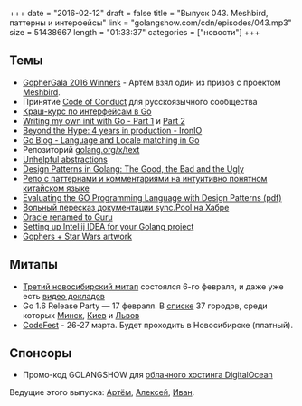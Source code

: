 +++
date = "2016-02-12"
draft = false
title = "Выпуск 043. Meshbird, паттерны и интерфейсы"
link = "golangshow.com/cdn/episodes/043.mp3"
size = 51438667
length = "01:33:37"
categories = ["новости"]
+++

## Темы

- [GopherGala 2016 Winners](http://gophergala.com/blog/gopher/gala/2016/02/05/winners-2016/) - Артем взял один из призов с проектом [Meshbird](http://meshbird.com).
- Принятие [Code of Conduct](https://golang.org/conduct) для русскоязычного сообщества
- [Краш-курс по интерфейсам в Go](https://habrahabr.ru/post/276981/)
- [Writing my own init with Go - Part 1](http://www.mustafaak.in/2016/02/08/writing-my-own-init-with-go.html) и [Part 2](http://www.mustafaak.in/2016/02/09/forking-process-in-myinit-go.html)
- [Beyond the Hype: 4 years in production - IronIO](http://www.infoq.com/presentations/go-iron-production)
- [Go Blog - Language and Locale matching in Go](http://blog.golang.org/matchlang)
- Репозиторий [golang.org/x/text](https://godoc.org/golang.org/x/text)
- [Unhelpful abstractions](http://dave.cheney.net/2016/02/06/unhelpful-abstractions)
- [Design Patterns in Golang: The Good, the Bad and the Ugly](http://blog.ralch.com/tutorial/design-patterns/golang-design-patterns/)
- [Репо с паттернами и комментариями на интуитивно понятном китайском языке](https://github.com/monochromegane/go_design_pattern)
- [Evaluating the GO Programming Language with Design Patterns (pdf)](http://ecs.victoria.ac.nz/foswiki/pub/Main/TechnicalReportSeries/ECSTR11-01.pdf)
- [Вольный пересказ документации sync.Pool на Хабре](https://habrahabr.ru/post/277137/)
- [Oracle renamed to Guru](https://docs.google.com/document/d/1UErU12vR7jTedYvKHVNRzGPmXqdMASZ6PfE7B-p6sIg/edit#)
- [Setting up Intellij IDEA for your Golang project](https://rootpd.com/2016/02/04/setting-up-intellij-idea-for-your-first-golang-project/)
- [Gophers + Star Wars artwork](https://www.behance.net/gallery/33348733/For-Golang-Community)

## Митапы
- [Третий новосибирский митап](http://golang-nsk.party) состоялся 6-го февраля, и даже уже есть [видео докладов](https://www.youtube.com/channel/UCadCL6kVFNt-A_CpisIpijg)
- Go 1.6 Release Party — 17 февраля. В [списке](https://github.com/golang/go/wiki/Go-1.6-release-party) 37 городов, среди которых [Минск](https://events.dev.by/belarus-golang-user-group-meetup-2), [Киев](http://www.meetup.com/uagolang/events/228343484/) и [Львов](http://www.meetup.com/Lviv-Golang-Group/events/228344940/) 
- [CodeFest](http://2016.codefest.ru) - 26-27 марта. Будет проходить в Новосибирске (платный).

## Спонсоры
- Промо-код GOLANGSHOW для [облачного хостинга DigitalOcean](https://www.digitalocean.com/?utm_campaign=golangshow&utm_medium=podcast&refcode=63eedb038a3e)

Ведущие этого выпуска: [Артём](https://twitter.com/miolini), [Алексей](https://twitter.com/paaleksey), [Иван](https://twitter.com/idanyliuk).
